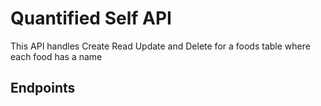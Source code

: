# Quantified Self API
This API handles Create Read Update and Delete for a foods table where each food has a name

## Endpoints
